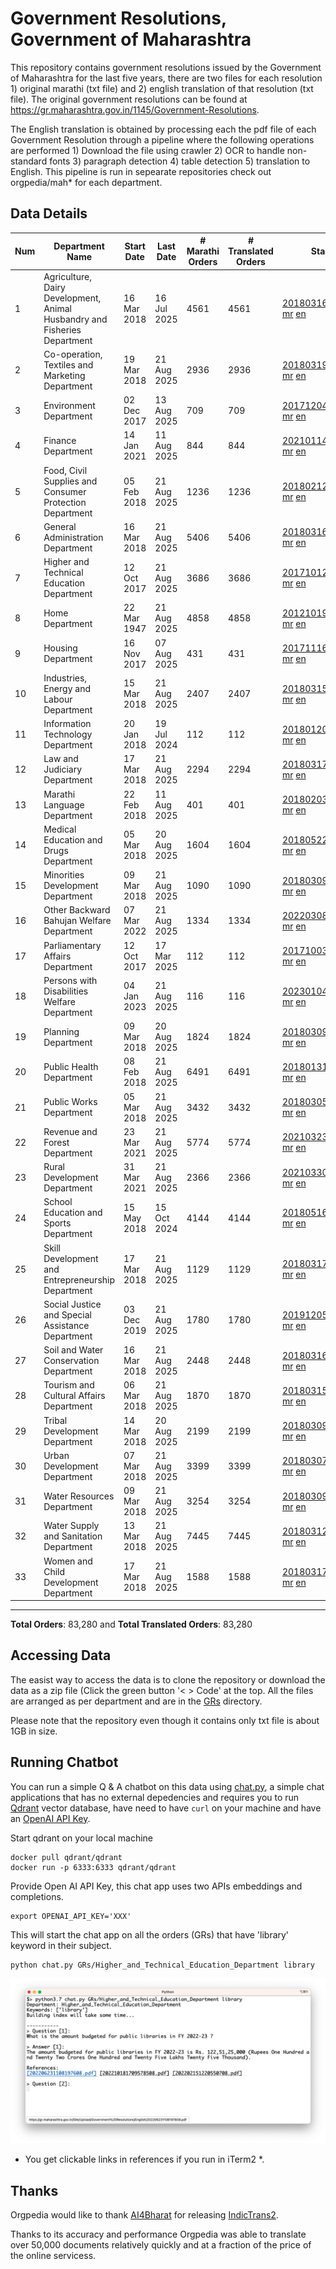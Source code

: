 # Government Resolutions, Government of Maharashtra

This repository contains government resolutions issued by the Government of Maharashtra for the last five years, there are two files for each resolution 1) original marathi (txt file) and 2) english translation of that resolution (txt file). The original government resolutions can be found at https://gr.maharashtra.gov.in/1145/Government-Resolutions.

The English translation is obtained by processing each the pdf file of each Government Resolution through a pipeline where the following operations are performed 1) Download the file using crawler 2) OCR to handle non-standard fonts 3) paragraph detection 4) table  detection 5) translation to English. This pipeline is run in sepearate repositories check out orgpedia/mah* for each department.


## Data Details

| Num | Department Name | Start Date | Last Date | # Marathi Orders | # Translated Orders | Starting Order | Last Order |
| --- | --------------- | ---------- | --------- | ---------------- | ------------------- | -------------- | ---------- |
| 1 | Agriculture, Dairy Development, Animal Husbandry and Fisheries Department | 16 Mar 2018 | 16 Jul 2025 | 4561 | 4561 | [201803161624182101.pdf](https://gr.maharashtra.gov.in/Site/Upload/Government%20Resolutions/English/201803161624182101.pdf) [mr](GRs/Agriculture,_Dairy_Development,_Animal_Husbandry_and_Fisheries_Department/201803161624182101.pdf.mr.txt) [en](GRs/Agriculture,_Dairy_Development,_Animal_Husbandry_and_Fisheries_Department/201803161624182101.pdf.en.txt) | [202507161646542501.pdf](https://gr.maharashtra.gov.in/Site/Upload/Government%20Resolutions/English/202507161646542501.pdf) [mr](GRs/Agriculture,_Dairy_Development,_Animal_Husbandry_and_Fisheries_Department/202507161646542501.pdf.mr.txt) [en](GRs/Agriculture,_Dairy_Development,_Animal_Husbandry_and_Fisheries_Department/202507161646542501.pdf.en.txt) |
| 2 | Co-operation, Textiles and Marketing Department | 19 Mar 2018 | 21 Aug 2025 | 2936 | 2936 | [201803191257576702.pdf](https://gr.maharashtra.gov.in/Site/Upload/Government%20Resolutions/English/201803191257576702.pdf) [mr](GRs/Co-operation,_Textiles_and_Marketing_Department/201803191257576702.pdf.mr.txt) [en](GRs/Co-operation,_Textiles_and_Marketing_Department/201803191257576702.pdf.en.txt) | [202508211308389002.pdf](https://gr.maharashtra.gov.in/Site/Upload/Government%20Resolutions/English/202508211308389002.pdf) [mr](GRs/Co-operation,_Textiles_and_Marketing_Department/202508211308389002.pdf.mr.txt) [en](GRs/Co-operation,_Textiles_and_Marketing_Department/202508211308389002.pdf.en.txt) |
| 3 | Environment Department | 02 Dec 2017 | 13 Aug 2025 | 709 | 709 | [201712041147216904.pdf](https://gr.maharashtra.gov.in/Site/Upload/Government%20Resolutions/English/201712041147216904.pdf) [mr](GRs/Environment_Department/201712041147216904.pdf.mr.txt) [en](GRs/Environment_Department/201712041147216904.pdf.en.txt) | [202508131556341604.pdf](https://gr.maharashtra.gov.in/Site/Upload/Government%20Resolutions/English/202508131556341604.pdf) [mr](GRs/Environment_Department/202508131556341604.pdf.mr.txt) [en](GRs/Environment_Department/202508131556341604.pdf.en.txt) |
| 4 | Finance Department | 14 Jan 2021 | 11 Aug 2025 | 844 | 844 | [202101141237329905.pdf](https://gr.maharashtra.gov.in/Site/Upload/Government%20Resolutions/English/202101141237329905.pdf) [mr](GRs/Finance_Department/202101141237329905.pdf.mr.txt) [en](GRs/Finance_Department/202101141237329905.pdf.en.txt) | [202508111545170605.pdf](https://gr.maharashtra.gov.in/Site/Upload/Government%20Resolutions/English/202508111545170605.pdf) [mr](GRs/Finance_Department/202508111545170605.pdf.mr.txt) [en](GRs/Finance_Department/202508111545170605.pdf.en.txt) |
| 5 | Food, Civil Supplies and Consumer Protection Department | 05 Feb 2018 | 21 Aug 2025 | 1236 | 1236 | [201802121244545806.pdf](https://gr.maharashtra.gov.in/Site/Upload/Government%20Resolutions/English/201802121244545806.pdf) [mr](GRs/Food,_Civil_Supplies_and_Consumer_Protection_Department/201802121244545806.pdf.mr.txt) [en](GRs/Food,_Civil_Supplies_and_Consumer_Protection_Department/201802121244545806.pdf.en.txt) | [202508211256469006.pdf](https://gr.maharashtra.gov.in/Site/Upload/Government%20Resolutions/English/202508211256469006.pdf) [mr](GRs/Food,_Civil_Supplies_and_Consumer_Protection_Department/202508211256469006.pdf.mr.txt) [en](GRs/Food,_Civil_Supplies_and_Consumer_Protection_Department/202508211256469006.pdf.en.txt) |
| 6 | General Administration Department | 16 Mar 2018 | 21 Aug 2025 | 5406 | 5406 | [201803161224022707.pdf](https://gr.maharashtra.gov.in/Site/Upload/Government%20Resolutions/English/201803161224022707.pdf) [mr](GRs/General_Administration_Department/201803161224022707.pdf.mr.txt) [en](GRs/General_Administration_Department/201803161224022707.pdf.en.txt) | [202508211805309107.pdf](https://gr.maharashtra.gov.in/Site/Upload/Government%20Resolutions/English/202508211805309107.pdf) [mr](GRs/General_Administration_Department/202508211805309107.pdf.mr.txt) [en](GRs/General_Administration_Department/202508211805309107.pdf.en.txt) |
| 7 | Higher and Technical Education Department | 12 Oct 2017 | 21 Aug 2025 | 3686 | 3686 | [201710121514029708.pdf](https://gr.maharashtra.gov.in/Site/Upload/Government%20Resolutions/English/201710121514029708.pdf) [mr](GRs/Higher_and_Technical_Education_Department/201710121514029708.pdf.mr.txt) [en](GRs/Higher_and_Technical_Education_Department/201710121514029708.pdf.en.txt) | [202508211825133708.pdf](https://gr.maharashtra.gov.in/Site/Upload/Government%20Resolutions/English/202508211825133708.pdf) [mr](GRs/Higher_and_Technical_Education_Department/202508211825133708.pdf.mr.txt) [en](GRs/Higher_and_Technical_Education_Department/202508211825133708.pdf.en.txt) |
| 8 | Home Department | 22 Mar 1947 | 21 Aug 2025 | 4858 | 4858 | [201210191648552129.pdf](https://gr.maharashtra.gov.in/Site/Upload/Government%20Resolutions/English/201210191648552129.pdf) [mr](GRs/Home_Department/201210191648552129.pdf.mr.txt) [en](GRs/Home_Department/201210191648552129.pdf.en.txt) | [202508211649399729.pdf](https://gr.maharashtra.gov.in/Site/Upload/Government%20Resolutions/English/202508211649399729.pdf) [mr](GRs/Home_Department/202508211649399729.pdf.mr.txt) [en](GRs/Home_Department/202508211649399729.pdf.en.txt) |
| 9 | Housing Department | 16 Nov 2017 | 07 Aug 2025 | 431 | 431 | [201711161447076609.pdf](https://gr.maharashtra.gov.in/Site/Upload/Government%20Resolutions/English/201711161447076609.pdf) [mr](GRs/Housing_Department/201711161447076609.pdf.mr.txt) [en](GRs/Housing_Department/201711161447076609.pdf.en.txt) | [202508071639095709.pdf](https://gr.maharashtra.gov.in/Site/Upload/Government%20Resolutions/English/202508071639095709.pdf) [mr](GRs/Housing_Department/202508071639095709.pdf.mr.txt) [en](GRs/Housing_Department/202508071639095709.pdf.en.txt) |
| 10 | Industries, Energy and Labour Department | 15 Mar 2018 | 21 Aug 2025 | 2407 | 2407 | [201803151204055010.pdf](https://gr.maharashtra.gov.in/Site/Upload/Government%20Resolutions/English/201803151204055010.pdf) [mr](GRs/Industries,_Energy_and_Labour_Department/201803151204055010.pdf.mr.txt) [en](GRs/Industries,_Energy_and_Labour_Department/201803151204055010.pdf.en.txt) | [202508211605405710.pdf](https://gr.maharashtra.gov.in/Site/Upload/Government%20Resolutions/English/202508211605405710.pdf) [mr](GRs/Industries,_Energy_and_Labour_Department/202508211605405710.pdf.mr.txt) [en](GRs/Industries,_Energy_and_Labour_Department/202508211605405710.pdf.en.txt) |
| 11 | Information Technology Department | 20 Jan 2018 | 19 Jul 2024 | 112 | 112 | [201801201843024511.pdf](https://gr.maharashtra.gov.in/Site/Upload/Government%20Resolutions/English/201801201843024511.pdf) [mr](GRs/Information_Technology_Department/201801201843024511.pdf.mr.txt) [en](GRs/Information_Technology_Department/201801201843024511.pdf.en.txt) | [202407191742379111.pdf](https://gr.maharashtra.gov.in/Site/Upload/Government%20Resolutions/English/202407191742379111.pdf) [mr](GRs/Information_Technology_Department/202407191742379111.pdf.mr.txt) [en](GRs/Information_Technology_Department/202407191742379111.pdf.en.txt) |
| 12 | Law and Judiciary Department | 17 Mar 2018 | 21 Aug 2025 | 2294 | 2294 | [201803171129290212.pdf](https://gr.maharashtra.gov.in/Site/Upload/Government%20Resolutions/English/201803171129290212.pdf) [mr](GRs/Law_and_Judiciary_Department/201803171129290212.pdf.mr.txt) [en](GRs/Law_and_Judiciary_Department/201803171129290212.pdf.en.txt) | [202508211157075012.pdf](https://gr.maharashtra.gov.in/Site/Upload/Government%20Resolutions/English/202508211157075012.pdf) [mr](GRs/Law_and_Judiciary_Department/202508211157075012.pdf.mr.txt) [en](GRs/Law_and_Judiciary_Department/202508211157075012.pdf.en.txt) |
| 13 | Marathi Language Department | 22 Feb 2018 | 11 Aug 2025 | 401 | 401 | [201802031549154233.pdf](https://gr.maharashtra.gov.in/Site/Upload/Government%20Resolutions/English/201802031549154233.pdf) [mr](GRs/Marathi_Language_Department/201802031549154233.pdf.mr.txt) [en](GRs/Marathi_Language_Department/201802031549154233.pdf.en.txt) | [202508111511007133.pdf](https://gr.maharashtra.gov.in/Site/Upload/Government%20Resolutions/English/202508111511007133.pdf) [mr](GRs/Marathi_Language_Department/202508111511007133.pdf.mr.txt) [en](GRs/Marathi_Language_Department/202508111511007133.pdf.en.txt) |
| 14 | Medical Education and Drugs Department | 05 Mar 2018 | 20 Aug 2025 | 1604 | 1604 | [201805221424292513.pdf](https://gr.maharashtra.gov.in/Site/Upload/Government%20Resolutions/English/201805221424292513.pdf) [mr](GRs/Medical_Education_and_Drugs_Department/201805221424292513.pdf.mr.txt) [en](GRs/Medical_Education_and_Drugs_Department/201805221424292513.pdf.en.txt) | [202508201648151713.pdf](https://gr.maharashtra.gov.in/Site/Upload/Government%20Resolutions/English/202508201648151713.pdf) [mr](GRs/Medical_Education_and_Drugs_Department/202508201648151713.pdf.mr.txt) [en](GRs/Medical_Education_and_Drugs_Department/202508201648151713.pdf.en.txt) |
| 15 | Minorities Development Department | 09 Mar 2018 | 21 Aug 2025 | 1090 | 1090 | [201803091218355314.pdf](https://gr.maharashtra.gov.in/Site/Upload/Government%20Resolutions/English/201803091218355314.pdf) [mr](GRs/Minorities_Development_Department/201803091218355314.pdf.mr.txt) [en](GRs/Minorities_Development_Department/201803091218355314.pdf.en.txt) | [202508211506488214.pdf](https://gr.maharashtra.gov.in/Site/Upload/Government%20Resolutions/English/202508211506488214.pdf) [mr](GRs/Minorities_Development_Department/202508211506488214.pdf.mr.txt) [en](GRs/Minorities_Development_Department/202508211506488214.pdf.en.txt) |
| 16 | Other Backward Bahujan Welfare Department | 07 Mar 2022 | 21 Aug 2025 | 1334 | 1334 | [202203081752439334.pdf](https://gr.maharashtra.gov.in/Site/Upload/Government%20Resolutions/English/202203081752439334.pdf) [mr](GRs/Other_Backward_Bahujan_Welfare_Department/202203081752439334.pdf.mr.txt) [en](GRs/Other_Backward_Bahujan_Welfare_Department/202203081752439334.pdf.en.txt) | [202508211741193534.pdf](https://gr.maharashtra.gov.in/Site/Upload/Government%20Resolutions/English/202508211741193534.pdf) [mr](GRs/Other_Backward_Bahujan_Welfare_Department/202508211741193534.pdf.mr.txt) [en](GRs/Other_Backward_Bahujan_Welfare_Department/202508211741193534.pdf.en.txt) |
| 17 | Parliamentary Affairs Department | 12 Oct 2017 | 17 Mar 2025 | 112 | 112 | [201710031642378615.pdf](https://gr.maharashtra.gov.in/Site/Upload/Government%20Resolutions/English/201710031642378615.pdf) [mr](GRs/Parliamentary_Affairs_Department/201710031642378615.pdf.mr.txt) [en](GRs/Parliamentary_Affairs_Department/201710031642378615.pdf.en.txt) | [202503171104518215.pdf](https://gr.maharashtra.gov.in/Site/Upload/Government%20Resolutions/English/202503171104518215.pdf) [mr](GRs/Parliamentary_Affairs_Department/202503171104518215.pdf.mr.txt) [en](GRs/Parliamentary_Affairs_Department/202503171104518215.pdf.en.txt) |
| 18 | Persons with Disabilities Welfare Department | 04 Jan 2023 | 21 Aug 2025 | 116 | 116 | [202301041906309635.pdf](https://gr.maharashtra.gov.in/Site/Upload/Government%20Resolutions/English/202301041906309635.pdf) [mr](GRs/Persons_with_Disabilities_Welfare_Department/202301041906309635.pdf.mr.txt) [en](GRs/Persons_with_Disabilities_Welfare_Department/202301041906309635.pdf.en.txt) | [202508211101451835.pdf](https://gr.maharashtra.gov.in/Site/Upload/Government%20Resolutions/English/202508211101451835.pdf) [mr](GRs/Persons_with_Disabilities_Welfare_Department/202508211101451835.pdf.mr.txt) [en](GRs/Persons_with_Disabilities_Welfare_Department/202508211101451835.pdf.en.txt) |
| 19 | Planning Department | 09 Mar 2018 | 20 Aug 2025 | 1824 | 1824 | [201803091441032716.pdf](https://gr.maharashtra.gov.in/Site/Upload/Government%20Resolutions/English/201803091441032716.pdf) [mr](GRs/Planning_Department/201803091441032716.pdf.mr.txt) [en](GRs/Planning_Department/201803091441032716.pdf.en.txt) | [202508201246178916.pdf](https://gr.maharashtra.gov.in/Site/Upload/Government%20Resolutions/English/202508201246178916.pdf) [mr](GRs/Planning_Department/202508201246178916.pdf.mr.txt) [en](GRs/Planning_Department/202508201246178916.pdf.en.txt) |
| 20 | Public Health Department | 08 Feb 2018 | 21 Aug 2025 | 6491 | 6491 | [201801311722275417.pdf](https://gr.maharashtra.gov.in/Site/Upload/Government%20Resolutions/English/201801311722275417.pdf) [mr](GRs/Public_Health_Department/201801311722275417.pdf.mr.txt) [en](GRs/Public_Health_Department/201801311722275417.pdf.en.txt) | [202508211704032617.pdf](https://gr.maharashtra.gov.in/Site/Upload/Government%20Resolutions/English/202508211704032617.pdf) [mr](GRs/Public_Health_Department/202508211704032617.pdf.mr.txt) [en](GRs/Public_Health_Department/202508211704032617.pdf.en.txt) |
| 21 | Public Works Department | 05 Mar 2018 | 21 Aug 2025 | 3432 | 3432 | [201803051515468118.pdf](https://gr.maharashtra.gov.in/Site/Upload/Government%20Resolutions/English/201803051515468118.pdf) [mr](GRs/Public_Works_Department/201803051515468118.pdf.mr.txt) [en](GRs/Public_Works_Department/201803051515468118.pdf.en.txt) | [202508211734375218.pdf](https://gr.maharashtra.gov.in/Site/Upload/Government%20Resolutions/English/202508211734375218.pdf) [mr](GRs/Public_Works_Department/202508211734375218.pdf.mr.txt) [en](GRs/Public_Works_Department/202508211734375218.pdf.en.txt) |
| 22 | Revenue and Forest Department | 23 Mar 2021 | 21 Aug 2025 | 5774 | 5774 | [202103231328393119.pdf](https://gr.maharashtra.gov.in/Site/Upload/Government%20Resolutions/English/202103231328393119.pdf) [mr](GRs/Revenue_and_Forest_Department/202103231328393119.pdf.mr.txt) [en](GRs/Revenue_and_Forest_Department/202103231328393119.pdf.en.txt) | [202508211722013619.pdf](https://gr.maharashtra.gov.in/Site/Upload/Government%20Resolutions/English/202508211722013619.pdf) [mr](GRs/Revenue_and_Forest_Department/202508211722013619.pdf.mr.txt) [en](GRs/Revenue_and_Forest_Department/202508211722013619.pdf.en.txt) |
| 23 | Rural Development Department | 31 Mar 2021 | 21 Aug 2025 | 2366 | 2366 | [202103301021181120.pdf](https://gr.maharashtra.gov.in/Site/Upload/Government%20Resolutions/English/202103301021181120.pdf) [mr](GRs/Rural_Development_Department/202103301021181120.pdf.mr.txt) [en](GRs/Rural_Development_Department/202103301021181120.pdf.en.txt) | [202508211719585620.pdf](https://gr.maharashtra.gov.in/Site/Upload/Government%20Resolutions/English/202508211719585620.pdf) [mr](GRs/Rural_Development_Department/202508211719585620.pdf.mr.txt) [en](GRs/Rural_Development_Department/202508211719585620.pdf.en.txt) |
| 24 | School Education and Sports Department | 15 May 2018 | 15 Oct 2024 | 4144 | 4144 | [201805161114241221.pdf](https://gr.maharashtra.gov.in/Site/Upload/Government%20Resolutions/English/201805161114241221.pdf) [mr](GRs/School_Education_and_Sports_Department/201805161114241221.pdf.mr.txt) [en](GRs/School_Education_and_Sports_Department/201805161114241221.pdf.en.txt) | [202410152127537021.pdf](https://gr.maharashtra.gov.in/Site/Upload/Government%20Resolutions/English/202410152127537021.pdf) [mr](GRs/School_Education_and_Sports_Department/202410152127537021.pdf.mr.txt) [en](GRs/School_Education_and_Sports_Department/202410152127537021.pdf.en.txt) |
| 25 | Skill Development and Entrepreneurship Department | 17 Mar 2018 | 21 Aug 2025 | 1129 | 1129 | [201803171322099003.pdf](https://gr.maharashtra.gov.in/Site/Upload/Government%20Resolutions/English/201803171322099003.pdf) [mr](GRs/Skill_Development_and_Entrepreneurship_Department/201803171322099003.pdf.mr.txt) [en](GRs/Skill_Development_and_Entrepreneurship_Department/201803171322099003.pdf.en.txt) | [202508211244329403.pdf](https://gr.maharashtra.gov.in/Site/Upload/Government%20Resolutions/English/202508211244329403.pdf) [mr](GRs/Skill_Development_and_Entrepreneurship_Department/202508211244329403.pdf.mr.txt) [en](GRs/Skill_Development_and_Entrepreneurship_Department/202508211244329403.pdf.en.txt) |
| 26 | Social Justice and Special Assistance Department | 03 Dec 2019 | 21 Aug 2025 | 1780 | 1780 | [201912051107011622.pdf](https://gr.maharashtra.gov.in/Site/Upload/Government%20Resolutions/English/201912051107011622.pdf) [mr](GRs/Social_Justice_and_Special_Assistance_Department/201912051107011622.pdf.mr.txt) [en](GRs/Social_Justice_and_Special_Assistance_Department/201912051107011622.pdf.en.txt) | [202508211632185022.pdf](https://gr.maharashtra.gov.in/Site/Upload/Government%20Resolutions/English/202508211632185022.pdf) [mr](GRs/Social_Justice_and_Special_Assistance_Department/202508211632185022.pdf.mr.txt) [en](GRs/Social_Justice_and_Special_Assistance_Department/202508211632185022.pdf.en.txt) |
| 27 | Soil and Water Conservation Department | 16 Mar 2018 | 21 Aug 2025 | 2448 | 2448 | [201803161247582426.pdf](https://gr.maharashtra.gov.in/Site/Upload/Government%20Resolutions/English/201803161247582426.pdf) [mr](GRs/Soil_and_Water_Conservation_Department/201803161247582426.pdf.mr.txt) [en](GRs/Soil_and_Water_Conservation_Department/201803161247582426.pdf.en.txt) | [202508211705078026.pdf](https://gr.maharashtra.gov.in/Site/Upload/Government%20Resolutions/English/202508211705078026.pdf) [mr](GRs/Soil_and_Water_Conservation_Department/202508211705078026.pdf.mr.txt) [en](GRs/Soil_and_Water_Conservation_Department/202508211705078026.pdf.en.txt) |
| 28 | Tourism and Cultural Affairs Department | 06 Mar 2018 | 21 Aug 2025 | 1870 | 1870 | [201803151055091823.pdf](https://gr.maharashtra.gov.in/Site/Upload/Government%20Resolutions/English/201803151055091823.pdf) [mr](GRs/Tourism_and_Cultural_Affairs_Department/201803151055091823.pdf.mr.txt) [en](GRs/Tourism_and_Cultural_Affairs_Department/201803151055091823.pdf.en.txt) | [202508211549307423.pdf](https://gr.maharashtra.gov.in/Site/Upload/Government%20Resolutions/English/202508211549307423.pdf) [mr](GRs/Tourism_and_Cultural_Affairs_Department/202508211549307423.pdf.mr.txt) [en](GRs/Tourism_and_Cultural_Affairs_Department/202508211549307423.pdf.en.txt) |
| 29 | Tribal Development Department | 14 Mar 2018 | 20 Aug 2025 | 2199 | 2199 | [201803091105184924.pdf](https://gr.maharashtra.gov.in/Site/Upload/Government%20Resolutions/English/201803091105184924.pdf) [mr](GRs/Tribal_Development_Department/201803091105184924.pdf.mr.txt) [en](GRs/Tribal_Development_Department/201803091105184924.pdf.en.txt) | [202508201045002524.pdf](https://gr.maharashtra.gov.in/Site/Upload/Government%20Resolutions/English/202508201045002524.pdf) [mr](GRs/Tribal_Development_Department/202508201045002524.pdf.mr.txt) [en](GRs/Tribal_Development_Department/202508201045002524.pdf.en.txt) |
| 30 | Urban Development Department | 07 Mar 2018 | 21 Aug 2025 | 3399 | 3399 | [201803071203178325.pdf](https://gr.maharashtra.gov.in/Site/Upload/Government%20Resolutions/English/201803071203178325.pdf) [mr](GRs/Urban_Development_Department/201803071203178325.pdf.mr.txt) [en](GRs/Urban_Development_Department/201803071203178325.pdf.en.txt) | [202508211646359925.pdf](https://gr.maharashtra.gov.in/Site/Upload/Government%20Resolutions/English/202508211646359925.pdf) [mr](GRs/Urban_Development_Department/202508211646359925.pdf.mr.txt) [en](GRs/Urban_Development_Department/202508211646359925.pdf.en.txt) |
| 31 | Water Resources Department | 09 Mar 2018 | 21 Aug 2025 | 3254 | 3254 | [201803091034435527.pdf](https://gr.maharashtra.gov.in/Site/Upload/Government%20Resolutions/English/201803091034435527.pdf) [mr](GRs/Water_Resources_Department/201803091034435527.pdf.mr.txt) [en](GRs/Water_Resources_Department/201803091034435527.pdf.en.txt) | [202508211811580027.pdf](https://gr.maharashtra.gov.in/Site/Upload/Government%20Resolutions/English/202508211811580027.pdf) [mr](GRs/Water_Resources_Department/202508211811580027.pdf.mr.txt) [en](GRs/Water_Resources_Department/202508211811580027.pdf.en.txt) |
| 32 | Water Supply and Sanitation Department | 13 Mar 2018 | 21 Aug 2025 | 7445 | 7445 | [201803121414108428.pdf](https://gr.maharashtra.gov.in/Site/Upload/Government%20Resolutions/English/201803121414108428.pdf) [mr](GRs/Water_Supply_and_Sanitation_Department/201803121414108428.pdf.mr.txt) [en](GRs/Water_Supply_and_Sanitation_Department/201803121414108428.pdf.en.txt) | [202508211536554628.pdf](https://gr.maharashtra.gov.in/Site/Upload/Government%20Resolutions/English/202508211536554628.pdf) [mr](GRs/Water_Supply_and_Sanitation_Department/202508211536554628.pdf.mr.txt) [en](GRs/Water_Supply_and_Sanitation_Department/202508211536554628.pdf.en.txt) |
| 33 | Women and Child Development Department | 17 Mar 2018 | 21 Aug 2025 | 1588 | 1588 | [201803171539444330.pdf](https://gr.maharashtra.gov.in/Site/Upload/Government%20Resolutions/English/201803171539444330.pdf) [mr](GRs/Women_and_Child_Development_Department/201803171539444330.pdf.mr.txt) [en](GRs/Women_and_Child_Development_Department/201803171539444330.pdf.en.txt) | [202508211747372830.pdf](https://gr.maharashtra.gov.in/Site/Upload/Government%20Resolutions/English/202508211747372830.pdf) [mr](GRs/Women_and_Child_Development_Department/202508211747372830.pdf.mr.txt) [en](GRs/Women_and_Child_Development_Department/202508211747372830.pdf.en.txt) |
----------------------------------------------------------------------------------------------------

**Total Orders**: 83,280 and **Total Translated Orders**: 83,280
## Accessing Data

The easist way to access the data is to clone the repository or download the data as a zip file (Click the green button '< > Code' at the top. All the files are arranged as per department and are in the [GRs](GRs) directory.

Please note that the repository even though it contains only txt file is about 1GB in size.

## Running Chatbot

You can run a simple Q & A chatbot on this data using [chat.py](chat.py), a simple chat applications that has no external depedencies and requires you to run [Qdrant](https://qdrant.tech/) vector database, have need to have `curl` on your machine and have an [OpenAI API Key](https://help.openai.com/en/articles/4936850-where-do-i-find-my-secret-api-key).

Start qdrant on your local machine
```shell
docker pull qdrant/qdrant
docker run -p 6333:6333 qdrant/qdrant
```

Provide Open AI API Key, this chat app uses two APIs embeddings and completions.
```shell
export OPENAI_API_KEY='XXX'
```

This will start the chat app on all the orders (GRs) that have 'library' keyword in their subject.

```shell
python chat.py GRs/Higher_and_Technical_Education_Department library
```

![screenshot of running chat.py](screenshot.png)

* You get clickable links in references if you run in iTerm2 *.

## Thanks

Orgpedia would like to thank [AI4Bharat](https://ai4bharat.iitm.ac.in/) for releasing [IndicTrans2](https://github.com/AI4Bharat/IndicTrans2).

Thanks to its accuracy and performance Orgpedia was able to translate over 50,000 documents relatively quickly and at a fraction of the price of the online servicess.

